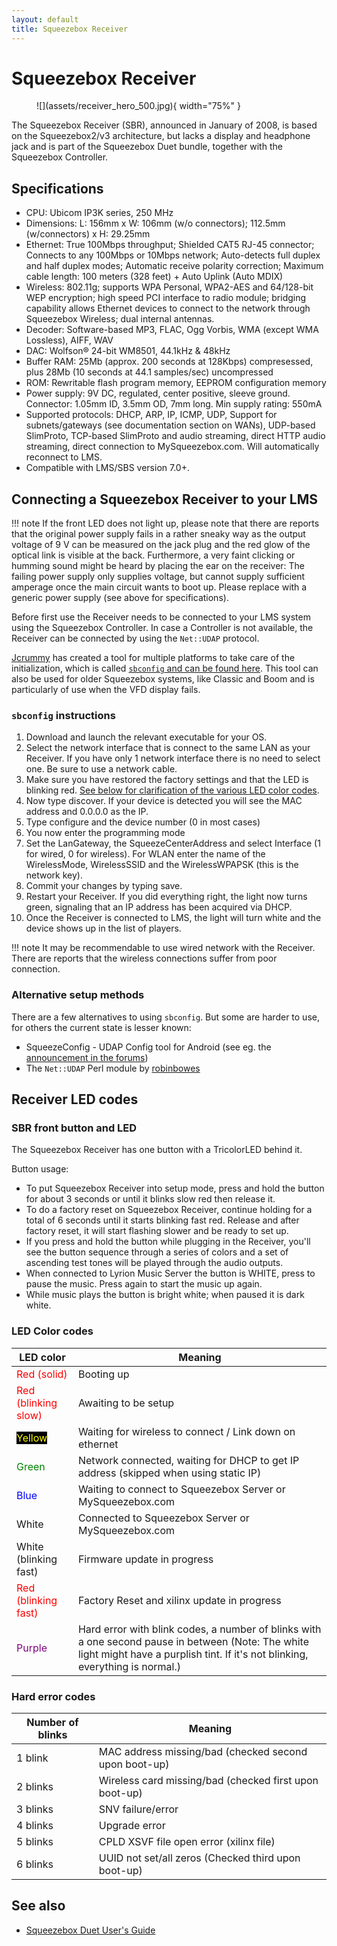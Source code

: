 ```yaml
---
layout: default
title: Squeezebox Receiver
---
```


# Squeezebox Receiver

<figure markdown="span">
  ![](assets/receiver_hero_500.jpg){ width="75%" }
</figure>

The Squeezebox Receiver (SBR), announced in January of 2008, is based on the Squeezebox2/v3 architecture, but lacks a display and headphone jack and is part of the Squeezebox Duet bundle, together with the Squeezebox Controller.

## Specifications

- CPU: Ubicom IP3K series, 250 MHz
- Dimensions: L: 156mm x W: 106mm (w/o connectors); 112.5mm (w/connectors) x H: 29.25mm
- Ethernet: True 100Mbps throughput; Shielded CAT5 RJ-45 connector; Connects to any 100Mbps or 10Mbps network; Auto-detects full duplex and half duplex modes; Automatic receive polarity correction; Maximum cable length: 100 meters (328 feet) + Auto Uplink (Auto MDIX)
- Wireless: 802.11g; supports WPA Personal, WPA2-AES and 64/128-bit WEP encryption; high speed PCI interface to radio module; bridging capability allows Ethernet devices to connect to the network through Squeezebox Wireless; dual internal antennas.
- Decoder: Software-based MP3, FLAC, Ogg Vorbis, WMA (except WMA Lossless), AIFF, WAV
- DAC: Wolfson® 24-bit WM8501, 44.1kHz & 48kHz
- Buffer RAM: 25Mb (approx. 200 seconds at 128Kbps) compresessed, plus 28Mb (10 seconds at 44.1 samples/sec) uncompressed
- ROM: Rewritable flash program memory, EEPROM configuration memory
- Power supply: 9V DC, regulated, center positive, sleeve ground. Connector: 1.05mm ID, 3.5mm OD, 7mm long. Min supply rating: 550mA
- Supported protocols: DHCP, ARP, IP, ICMP, UDP, Support for subnets/gateways (see documentation section on WANs), UDP-based SlimProto, TCP-based SlimProto and audio streaming, direct HTTP audio streaming, direct connection to MySqueezebox.com. Will automatically reconnect to LMS.
- Compatible with LMS/SBS version 7.0+.

## Connecting a Squeezebox Receiver to your LMS

!!! note
    If the front LED does not light up, please note that there are reports that the original power supply fails in a rather sneaky way as the output voltage of 9 V can be measured on the jack plug and the red glow of the optical link is visible at the back. Furthermore, a very faint clicking or humming sound might be heard by placing the ear on the receiver: The failing power supply only supplies voltage, but cannot supply sufficient amperage once the main circuit wants to boot up. Please replace with a generic power supply (see above for specifications).

Before first use the Receiver needs to be connected to your LMS system using the Squeezebox Controller. In case a Controller is not available, the Receiver can be connected by using the `Net::UDAP` protocol.

[Jcrummy](https://github.com/jcrummy) has created a tool for multiple platforms to take care of the initialization, which is called [`sbconfig` and can be found here](https://jcrummy.github.io/gosqueeze/). This tool can also be used for older Squeezebox systems, like Classic and Boom and is particularly of use when the VFD display fails.

### `sbconfig` instructions
1. Download and launch the relevant executable for your OS.
2. Select the network interface that is connect to the same LAN as your Receiver. If you have only 1 network interface there is no need to select one. Be sure to use a network cable.
3. Make sure you have restored the factory settings and that the LED is blinking red. [See below for clarification of the various LED color codes](#receiver-led-codes).
4. Now type discover. If your device is detected you will see the MAC address and 0.0.0.0 as the IP.
5. Type configure and the device number (0 in most cases)
6. You now enter the programming mode
7. Set the LanGateway, the SqueezeCenterAddress and select Interface (1 for wired, 0 for wireless). For WLAN enter the name of the WirelessMode, WirelessSSID and the WirelessWPAPSK (this is the network key).
8. Commit your changes by typing save.
9. Restart your Receiver. If you did everything right, the light now turns green, signaling that an IP address has been acquired via DHCP.
10. Once the Receiver is connected to LMS, the light will turn white and the device shows up in the list of players.

!!! note
    It may be recommendable to use wired network with the Receiver. There are reports that the wireless connections suffer from poor connection.

### Alternative setup methods

There are a few alternatives to using `sbconfig`. But some are harder to use, for others the current state is lesser known:

- SqueezeConfig - UDAP Config tool for Android (see eg. the [announcement in the forums](https://forums.lyrion.org/forum/user-forums/general-discussion/74718-beta-squeezeconfig-udap-config-tool-for-android))
- The `Net::UDAP` Perl module by [robinbowes](https://github.com/robinbowes/net-udap)

## Receiver LED codes
### SBR front button and LED
The Squeezebox Receiver has one button with a TricolorLED behind it.

Button usage:

- To put Squeezebox Receiver into setup mode, press and hold the button for about 3 seconds or until it blinks slow red then release it.
- To do a factory reset on Squeezebox Receiver, continue holding for a total of 6 seconds until it starts blinking fast red. Release and after factory reset, it will start flashing slower and be ready to set up.
- If you press and hold the button while plugging in the Receiver, you'll see the button sequence through a series of colors and a set of ascending test tones will be played through the audio outputs.
- When connected to Lyrion Music Server the button is WHITE, press to pause the music. Press again to start the music up again.
- While music plays the button is bright white; when paused it is dark white.

### LED Color codes
| LED color | Meaning |
| ---- | ---- |
| <span style="color: red"> Red (solid) </span>|	Booting up |
|	<span style="color: red"> Red (blinking slow) </span> | Awaiting to be setup |
|	<span style="color: yellow; background: black;"> Yellow</span> | Waiting for wireless to connect / Link down on ethernet |
|	<span style="color: green"> Green </span> |	Network connected, waiting for DHCP to get IP address (skipped when using static IP) |
|	<span style="color: blue"> Blue </span> |	Waiting to connect to Squeezebox Server or MySqueezebox.com |
|	White |	Connected to Squeezebox Server or MySqueezebox.com |
|	White (blinking fast) |	Firmware update in progress |
|	<span style="color: red"> Red (blinking fast) </span> |	Factory Reset and xilinx update in progress |
|	<span style="color: purple"> Purple </span> |	Hard error with blink codes, a number of blinks with a one second pause in between (Note: The white light might have a purplish tint. If it's not blinking, everything is normal.) |

### Hard error codes
| Number of blinks | Meaning |
| ---- | ---- |
| 1 blink |	MAC address missing/bad (checked second upon boot-up) |
| 2 blinks |	Wireless card missing/bad (checked first upon boot-up) |
| 3 blinks |	SNV failure/error |
| 4 blinks |	Upgrade error |
| 5 blinks |	CPLD XSVF file open error (xilinx file) |
| 6 blinks | UUID not set/all zeros (Checked third upon boot-up) |


## See also

- [Squeezebox Duet User's Guide](https://downloads.lms-community.org/docs/Squeezebox%20Duet%20Users%20Guide%20International.pdf)